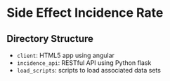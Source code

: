 # Side Effect Incidence Rate

## Directory Structure

* `client`: HTML5 app using angular
* `incidence_api`: RESTful API using Python flask
* `load_scripts`: scripts to load associated data sets
